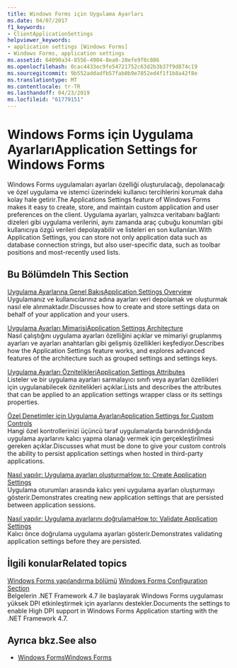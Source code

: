 ```yaml
---
title: Windows Forms için Uygulama Ayarları
ms.date: 04/07/2017
f1_keywords:
- ClientApplicationSettings
helpviewer_keywords:
- application settings [Windows Forms]
- Windows Forms, application settings
ms.assetid: 64090a34-8556-4904-8ea0-20efe9f8c886
ms.openlocfilehash: 0cac4433ec9fe54721752c63d2b3b37f9d874c19
ms.sourcegitcommit: 9b552addadfb57fab0b9e7852ed4f1f1b8a42f8e
ms.translationtype: MT
ms.contentlocale: tr-TR
ms.lasthandoff: 04/23/2019
ms.locfileid: "61779151"
---
```

# <a name="application-settings-for-windows-forms"></a><span data-ttu-id="38b56-102">Windows Forms için Uygulama Ayarları</span><span class="sxs-lookup"><span data-stu-id="38b56-102">Application Settings for Windows Forms</span></span>
<span data-ttu-id="38b56-103">Windows Forms uygulamaları ayarları özelliği oluşturulacağı, depolanacağı ve özel uygulama ve istemci üzerindeki kullanıcı tercihlerini korumak daha kolay hale getirir.</span><span class="sxs-lookup"><span data-stu-id="38b56-103">The Applications Settings feature of Windows Forms makes it easy to create, store, and maintain custom application and user preferences on the client.</span></span> <span data-ttu-id="38b56-104">Uygulama ayarları, yalnızca veritabanı bağlantı dizeleri gibi uygulama verilerini, aynı zamanda araç çubuğu konumları gibi kullanıcıya özgü verileri depolayabilir ve listeleri en son kullanılan.</span><span class="sxs-lookup"><span data-stu-id="38b56-104">With Application Settings, you can store not only application data such as database connection strings, but also user-specific data, such as toolbar positions and most-recently used lists.</span></span>  
  
## <a name="in-this-section"></a><span data-ttu-id="38b56-105">Bu Bölümde</span><span class="sxs-lookup"><span data-stu-id="38b56-105">In This Section</span></span>  
 [<span data-ttu-id="38b56-106">Uygulama Ayarlarına Genel Bakış</span><span class="sxs-lookup"><span data-stu-id="38b56-106">Application Settings Overview</span></span>](~/docs/framework/winforms/advanced/application-settings-overview.md)  
 <span data-ttu-id="38b56-107">Uygulamanız ve kullanıcılarınız adına ayarları veri depolamak ve oluşturmak nasıl ele alınmaktadır.</span><span class="sxs-lookup"><span data-stu-id="38b56-107">Discusses how to create and store settings data on behalf of your application and your users.</span></span>  
  
 [<span data-ttu-id="38b56-108">Uygulama Ayarları Mimarisi</span><span class="sxs-lookup"><span data-stu-id="38b56-108">Application Settings Architecture</span></span>](~/docs/framework/winforms/advanced/application-settings-architecture.md)  
 <span data-ttu-id="38b56-109">Nasıl çalıştığını uygulama ayarları özelliğini açıklar ve mimariyi gruplanmış ayarları ve ayarları anahtarları gibi gelişmiş özellikleri keşfediyor.</span><span class="sxs-lookup"><span data-stu-id="38b56-109">Describes how the Application Settings feature works, and explores advanced features of the architecture such as grouped settings and settings keys.</span></span>  
  
 [<span data-ttu-id="38b56-110">Uygulama Ayarları Öznitelikleri</span><span class="sxs-lookup"><span data-stu-id="38b56-110">Application Settings Attributes</span></span>](~/docs/framework/winforms/advanced/application-settings-attributes.md)  
 <span data-ttu-id="38b56-111">Listeler ve bir uygulama ayarları sarmalayıcı sınıfı veya ayarları özellikleri için uygulanabilecek öznitelikleri açıklar.</span><span class="sxs-lookup"><span data-stu-id="38b56-111">Lists and describes the attributes that can be applied to an application settings wrapper class or its settings properties.</span></span>  
  
 [<span data-ttu-id="38b56-112">Özel Denetimler için Uygulama Ayarları</span><span class="sxs-lookup"><span data-stu-id="38b56-112">Application Settings for Custom Controls</span></span>](~/docs/framework/winforms/advanced/application-settings-for-custom-controls.md)  
 <span data-ttu-id="38b56-113">Hangi özel kontrollerinizi üçüncü taraf uygulamalarda barındırıldığında uygulama ayarlarını kalıcı yapma olanağı vermek için gerçekleştirilmesi gereken açıklar.</span><span class="sxs-lookup"><span data-stu-id="38b56-113">Discusses what must be done to give your custom controls the ability to persist application settings when hosted in third-party applications.</span></span>  
  
 [<span data-ttu-id="38b56-114">Nasıl yapılır: Uygulama ayarları oluşturma</span><span class="sxs-lookup"><span data-stu-id="38b56-114">How to: Create Application Settings</span></span>](~/docs/framework/winforms/advanced/how-to-create-application-settings.md)  
 <span data-ttu-id="38b56-115">Uygulama oturumları arasında kalıcı yeni uygulama ayarları oluşturmayı gösterir.</span><span class="sxs-lookup"><span data-stu-id="38b56-115">Demonstrates creating new application settings that are persisted between application sessions.</span></span>  
  
 [<span data-ttu-id="38b56-116">Nasıl yapılır: Uygulama ayarlarını doğrulama</span><span class="sxs-lookup"><span data-stu-id="38b56-116">How to: Validate Application Settings</span></span>](~/docs/framework/winforms/advanced/how-to-validate-application-settings.md)  
 <span data-ttu-id="38b56-117">Kalıcı önce doğrulama uygulama ayarları gösterir.</span><span class="sxs-lookup"><span data-stu-id="38b56-117">Demonstrates validating application settings before they are persisted.</span></span>  
  
## <a name="related-topics"></a><span data-ttu-id="38b56-118">İlgili konular</span><span class="sxs-lookup"><span data-stu-id="38b56-118">Related topics</span></span>

<span data-ttu-id="38b56-119">[Windows Forms yapılandırma bölümü](../../configure-apps/file-schema/winforms/index.md)  </span><span class="sxs-lookup"><span data-stu-id="38b56-119">[Windows Forms Configuration Section](../../configure-apps/file-schema/winforms/index.md)  </span></span>  
<span data-ttu-id="38b56-120">Belgelerin .NET Framework 4.7 ile başlayarak Windows Forms uygulaması yüksek DPI etkinleştirmek için ayarlarını destekler.</span><span class="sxs-lookup"><span data-stu-id="38b56-120">Documents the settings to enable High DPI support in Windows Forms Application starting with the .NET Framework 4.7.</span></span>

## <a name="see-also"></a><span data-ttu-id="38b56-121">Ayrıca bkz.</span><span class="sxs-lookup"><span data-stu-id="38b56-121">See also</span></span>

- [<span data-ttu-id="38b56-122">Windows Forms</span><span class="sxs-lookup"><span data-stu-id="38b56-122">Windows Forms</span></span>](../index.md)
